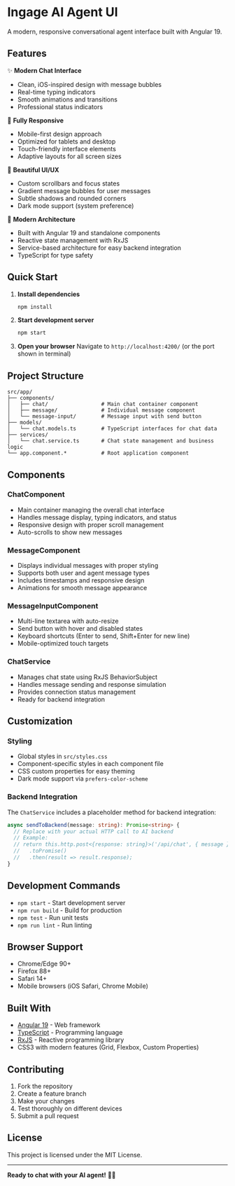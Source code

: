 # Ingage AI Agent UI

A modern, responsive conversational agent interface built with Angular 19.

## Features

✨ **Modern Chat Interface**
- Clean, iOS-inspired design with message bubbles
- Real-time typing indicators
- Smooth animations and transitions
- Professional status indicators

📱 **Fully Responsive**
- Mobile-first design approach
- Optimized for tablets and desktop
- Touch-friendly interface elements
- Adaptive layouts for all screen sizes

🎨 **Beautiful UI/UX**
- Custom scrollbars and focus states
- Gradient message bubbles for user messages
- Subtle shadows and rounded corners
- Dark mode support (system preference)

🚀 **Modern Architecture**
- Built with Angular 19 and standalone components
- Reactive state management with RxJS
- Service-based architecture for easy backend integration
- TypeScript for type safety

## Quick Start

1. **Install dependencies**
   ```bash
   npm install
   ```

2. **Start development server**
   ```bash
   npm start
   ```

3. **Open your browser**
   Navigate to `http://localhost:4200/` (or the port shown in terminal)

## Project Structure

```
src/app/
├── components/
│   ├── chat/                 # Main chat container component
│   ├── message/              # Individual message component
│   └── message-input/        # Message input with send button
├── models/
│   └── chat.models.ts        # TypeScript interfaces for chat data
├── services/
│   └── chat.service.ts       # Chat state management and business logic
└── app.component.*           # Root application component
```

## Components

### ChatComponent
- Main container managing the overall chat interface
- Handles message display, typing indicators, and status
- Responsive design with proper scroll management
- Auto-scrolls to show new messages

### MessageComponent
- Displays individual messages with proper styling
- Supports both user and agent message types
- Includes timestamps and responsive design
- Animations for smooth message appearance

### MessageInputComponent
- Multi-line textarea with auto-resize
- Send button with hover and disabled states
- Keyboard shortcuts (Enter to send, Shift+Enter for new line)
- Mobile-optimized touch targets

### ChatService
- Manages chat state using RxJS BehaviorSubject
- Handles message sending and response simulation
- Provides connection status management
- Ready for backend integration

## Customization

### Styling
- Global styles in `src/styles.css`
- Component-specific styles in each component file
- CSS custom properties for easy theming
- Dark mode support via `prefers-color-scheme`

### Backend Integration
The `ChatService` includes a placeholder method for backend integration:

```typescript
async sendToBackend(message: string): Promise<string> {
  // Replace with your actual HTTP call to AI backend
  // Example:
  // return this.http.post<{response: string}>('/api/chat', { message })
  //   .toPromise()
  //   .then(result => result.response);
}
```

## Development Commands

- `npm start` - Start development server
- `npm run build` - Build for production
- `npm test` - Run unit tests
- `npm run lint` - Run linting

## Browser Support

- Chrome/Edge 90+
- Firefox 88+
- Safari 14+
- Mobile browsers (iOS Safari, Chrome Mobile)

## Built With

- [Angular 19](https://angular.dev/) - Web framework
- [TypeScript](https://www.typescriptlang.org/) - Programming language
- [RxJS](https://rxjs.dev/) - Reactive programming library
- CSS3 with modern features (Grid, Flexbox, Custom Properties)

## Contributing

1. Fork the repository
2. Create a feature branch
3. Make your changes
4. Test thoroughly on different devices
5. Submit a pull request

## License

This project is licensed under the MIT License.

---

**Ready to chat with your AI agent!** 🤖💬